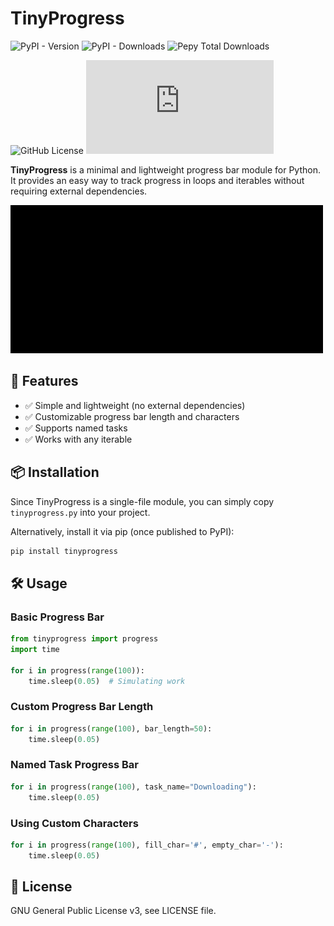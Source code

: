 # TinyProgress

![PyPI - Version](https://img.shields.io/pypi/v/tinyprogress)
![PyPI - Downloads](https://img.shields.io/pypi/dm/tinyprogress)
![Pepy Total Downloads](https://img.shields.io/pepy/dt/tinyprogress)


![GitHub License](https://img.shields.io/github/license/croketillo/tinyprogress)
![GitHub file size in bytes](https://img.shields.io/github/size/croketillo/tinyprogress/tinyprogress/tinyprogress.py)


**TinyProgress** is a minimal and lightweight progress bar module for Python. It provides an easy way to track progress in loops and iterables without requiring external dependencies.

![Barra de progreso](images/barra.gif)

## 🚀 Features
- ✅ Simple and lightweight (no external dependencies)
- ✅ Customizable progress bar length and characters
- ✅ Supports named tasks
- ✅ Works with any iterable

## 📦 Installation
Since TinyProgress is a single-file module, you can simply copy `tinyprogress.py` into your project.

Alternatively, install it via pip (once published to PyPI):
```sh
pip install tinyprogress
```

## 🛠 Usage
### Basic Progress Bar
```python
from tinyprogress import progress
import time

for i in progress(range(100)):
    time.sleep(0.05)  # Simulating work
```

### Custom Progress Bar Length
```python
for i in progress(range(100), bar_length=50):
    time.sleep(0.05)
```

### Named Task Progress Bar
```python
for i in progress(range(100), task_name="Downloading"):
    time.sleep(0.05)
```

### Using Custom Characters
```python
for i in progress(range(100), fill_char='#', empty_char='-'):
    time.sleep(0.05)
```

## 📜 License
GNU General Public License v3, see LICENSE file.